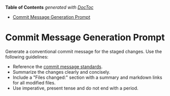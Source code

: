 <!-- START doctoc generated TOC please keep comment here to allow auto update -->
<!-- DON'T EDIT THIS SECTION, INSTEAD RE-RUN doctoc TO UPDATE -->
**Table of Contents**  *generated with [DocToc](https://github.com/thlorenz/doctoc)*

- [Commit Message Generation Prompt](#commit-message-generation-prompt)

<!-- END doctoc generated TOC please keep comment here to allow auto update -->

<!-- file: .github/prompts/commit-message.prompt.md -->

# Commit Message Generation Prompt

Generate a conventional commit message for the staged changes. Use the following
guidelines:

- Reference the [commit message standards](../commit-messages.md).
- Summarize the changes clearly and concisely.
- Include a "Files changed:" section with a summary and markdown links for all
  modified files.
- Use imperative, present tense and do not end with a period.
